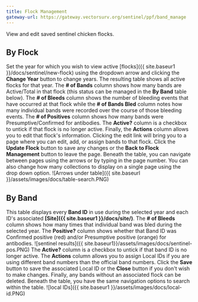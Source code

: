 ```yaml
---
title: Flock Management
gateway-url: https://gateway.vectorsurv.org/sentinel/ppf/band_manage
---
```


View and edit saved sentinel chicken flocks.

## By Flock

Set the year for which you wish to view active [flocks]({{ site.baseur1 }}/docs/sentinel/new-flock) using the dropdown arrow and clicking the **Change Year** button to change years. The resulting table shows all active flocks for that year. The **# of Bands** column shows how many bands are Active/Total in that flock (this status can be managed in the **By Band** table below). The **# of Bleeds** column shows the number of bleeding events that have occurred at that flock while the **# of Bands Bled** column notes how many individual bands were recorded over the course of those bleeding events. The **# of Positives** column shows how many bands were Presumptive/Confirmed for antibodies. The **Active?** column is a checkbox to untick if that flock is no longer active. Finally, the **Actions** column allows you to edit that flock's information. Clicking the edit link will bring you to a page where you can edit, add, or assign bands to that flock. Click the **Update Flock** button to save any changes or the **Back to Flock Management** button to leave the page. Beneath the table, you can navigate between pages using the arrows or by typing in the page number. You can also change how many collections to display on a single page using the drop down option.
![Arrows under table]({{ site.baseurl }}/assets/images/docs/table-search.PNG)

## By Band

This table displays every **Band ID** in use during the selected year and each ID's associated **[Site]({{ site.baseur1 }}/docs/site/)**. The **# of Bleeds** column shows how many times that individual band was bled during the selected year. The **Positive?** column shows whether that Band ID was Confirmed positive (red) and/or Presumptive positive (orange) for antibodies.
![sentinel results]({{ site.baseur1}}/assets/images/docs/sentinel-pos.PNG)
The **Active?** column is a checkbox to untick if that band ID is no longer active. The **Actions** column allows you to assign Local IDs if you are using different band numbers than the official band numbers. Click the **Save** button to save the associated Local ID or the **Close** button if you don't wish to make changes. Finally, any bands without an associated flock can be deleted. Beneath the table, you have the same navigation options to search within the table.
![local IDs]({{ site.baseur1 }}/assets/images/docs/local-id.PNG)
